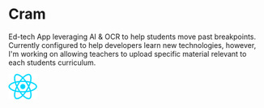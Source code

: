 # Cram
Ed-tech App leveraging AI & OCR to help students move past breakpoints. Currently configured to help developers learn new technologies, however, I'm working on allowing teachers to upload specific material relevant to each students curriculum.

<p>  
  <img src="https://raw.githubusercontent.com/smartin88/smartin88/55feb0e04b454f02d4658d0d8e80946dc187d302/logos_react.svg" alt="react" height="50"/>
</p>
